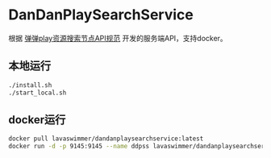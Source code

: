 # DanDanPlaySearchService

根据 [弹弹play资源搜索节点API规范](https://github.com/kaedei/dandanplay-libraryindex/blob/master/api/ResourceService.md) 开发的服务端API，支持docker。

## 本地运行

```bash
./install.sh
./start_local.sh
```

## docker运行

```bash
docker pull lavaswimmer/dandanplaysearchservice:latest
docker run -d -p 9145:9145 --name ddpss lavaswimmer/dandanplaysearchservice
```